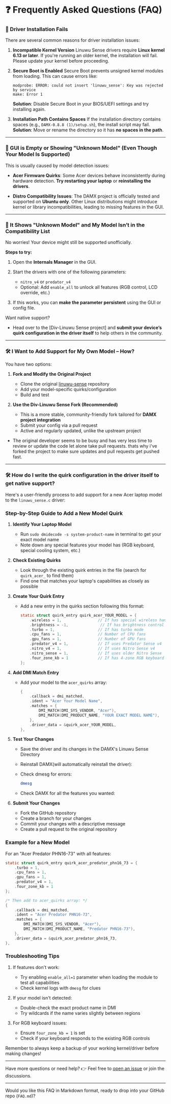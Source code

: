 # ❓ Frequently Asked Questions (FAQ)

### 🔧 Driver Installation Fails

There are several common reasons for driver installation issues:

1. **Incompatible Kernel Version**
   Linuwu Sense drivers require **Linux kernel 6.13 or later**. If you're running an older kernel, the installation will fail. Please update your kernel before proceeding.

2. **Secure Boot is Enabled**
   Secure Boot prevents unsigned kernel modules from loading. This can cause errors like:

   ```
   modprobe: ERROR: could not insert 'linuwu_sense': Key was rejected by service
   make: Error 1
   ```

   **Solution**: Disable Secure Boot in your BIOS/UEFI settings and try installing again.

3. **Installation Path Contains Spaces**
   If the installation directory contains spaces (e.g., `DAMX-0.8.8 (1)/setup.sh`), the install script may fail.
   **Solution**: Move or rename the directory so it has **no spaces in the path**.

---

### 🧩 GUI is Empty or Showing "Unknown Model" (Even Though Your Model Is Supported)

This is usually caused by model detection issues:

* **Acer Firmware Quirks**: Some Acer devices behave inconsistently during hardware detection.
  **Try restarting your laptop** or **reinstalling the drivers**.

* **Distro Compatibility Issues**:
  The DAMX project is officially tested and supported on **Ubuntu only**. Other Linux distributions might introduce kernel or library incompatibilities, leading to missing features in the GUI.

---

### 🛑 It Shows "Unknown Model" and My Model Isn’t in the Compatibility List

No worries! Your device might still be supported unofficially.

**Steps to try:**

1. Open the **Internals Manager** in the GUI.
2. Start the drivers with one of the following parameters:

   * `nitro_v4` or `predator_v4`
   * Optional: Add `enable_all` to unlock all features (RGB control, LCD override, etc.)
3. If this works, you can **make the parameter persistent** using the GUI or config file.

Want native support?

* Head over to the [Div-Linuwu Sense project] and **submit your device’s quirk configuration in the driver itself** to help others in the community.

---

### 🛠️ I Want to Add Support for My Own Model – How?

You have two options:

1. **Fork and Modify the Original Project**

   * Clone the original [linuwu-sense](#) repository
   * Add your model-specific quirks/configuration
   * Build and test

1. **Use the Div-Linuwu Sense Fork (Recommended)**

   * This is a more stable, community-friendly fork tailored for **DAMX project integration**
   * Submit your config via a pull request
   * Active and regularly updated, unlike the upstream project
  
- The original developer seems to be busy and has very less time to review or update the code let alone take pull requests. thats why i've forked the project to make sure updates and pull requests get pushed fast.

---

### 🛠️ How do I write the quirk configuration in the driver itself to get native support?
Here's a user-friendly process to add support for a new Acer laptop model to the `linuwu_sense.c` driver:

### Step-by-Step Guide to Add a New Model Quirk

1. **Identify Your Laptop Model**
   - Run `sudo dmidecode -s system-product-name` in terminal to get your exact model name
   - Note down any special features your model has (RGB keyboard, special cooling system, etc.)

2. **Check Existing Quirks**
   - Look through the existing quirk entries in the file (search for `quirk_acer_` to find them)
   - Find one that matches your laptop's capabilities as closely as possible

3. **Create Your Quirk Entry**
   - Add a new entry in the quirks section following this format:
     ```c
     static struct quirk_entry quirk_acer_YOUR_MODEL = {
         .wireless = 1,                // If has special wireless handling
         .brightness = -1,              // If has brightness control
         .turbo = 1,                   // If has turbo mode
         .cpu_fans = 1,                // Number of CPU fans
         .gpu_fans = 1,                // Number of GPU fans
         .predator_v4 = 1,             // If uses Predator Sense v4
         .nitro_v4 = 1,                // If uses Nitro Sense v4
         .nitro_sense = 1,             // If uses older Nitro Sense
         .four_zone_kb = 1             // If has 4-zone RGB keyboard
     };
     ```

4. **Add DMI Match Entry**
   - Add your model to the `acer_quirks` array:
     ```c
     {
         .callback = dmi_matched,
         .ident = "Acer Your Model Name",
         .matches = {
             DMI_MATCH(DMI_SYS_VENDOR, "Acer"),
             DMI_MATCH(DMI_PRODUCT_NAME, "YOUR EXACT MODEL NAME"),
         },
         .driver_data = &quirk_acer_YOUR_MODEL,
     },
     ```

5. **Test Your Changes**
   - Save the driver and its changes in the DAMX's Linuwu Sense Directory

   - Reinstall DAMX(will automatically reinstall the driver):

   - Check dmesg for errors:
     ```bash
     dmesg
     ```
   - Check DAMX for all the features you wanted:
     

6. **Submit Your Changes**
   - Fork the GitHub repository
   - Create a branch for your changes
   - Commit your changes with a descriptive message
   - Create a pull request to the original repository

### Example for a New Model

For an "Acer Predator PHN16-73" with all features:

```c
static struct quirk_entry quirk_acer_predator_phn16_73 = {
    .turbo = 1,
    .cpu_fans = 1,
    .gpu_fans = 1,
    .predator_v4 = 1,
    .four_zone_kb = 1
};

/* Then add to acer_quirks array: */
{
    .callback = dmi_matched,
    .ident = "Acer Predator PHN16-73",
    .matches = {
        DMI_MATCH(DMI_SYS_VENDOR, "Acer"),
        DMI_MATCH(DMI_PRODUCT_NAME, "Predator PHN16-73"),
    },
    .driver_data = &quirk_acer_predator_phn16_73,
},
```

### Troubleshooting Tips

1. If features don't work:
   - Try enabling `enable_all=1` parameter when loading the module to test all capabilities
   - Check kernel logs with `dmesg` for clues

2. If your model isn't detected:
   - Double-check the exact product name in DMI
   - Try wildcards if the name varies slightly between regions

3. For RGB keyboard issues:
   - Ensure `four_zone_kb = 1` is set
   - Check if your keyboard responds to the existing RGB controls

Remember to always keep a backup of your working kernel/driver before making changes!

---

Have more questions or need help?
👉 Feel free to [open an issue](#issues) or join the discussions.

---

Would you like this FAQ in Markdown format, ready to drop into your GitHub repo (`FAQ.md`)?
